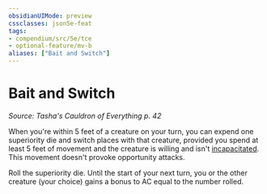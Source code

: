 ```yaml
---
obsidianUIMode: preview
cssclasses: json5e-feat
tags:
- compendium/src/5e/tce
- optional-feature/mv-b
aliases: ["Bait and Switch"]
---
```

# Bait and Switch
*Source: Tasha's Cauldron of Everything p. 42*  

When you're within 5 feet of a creature on your turn, you can expend one superiority die and switch places with that creature, provided you spend at least 5 feet of movement and the creature is willing and isn't [incapacitated](Mechanics/Rules/conditions.md#Incapacitated). This movement doesn't provoke opportunity attacks.

Roll the superiority die. Until the start of your next turn, you or the other creature (your choice) gains a bonus to AC equal to the number rolled.